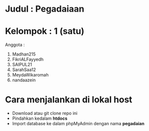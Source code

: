 # Judul : Pegadaiaan
# Kelompok : 1 (satu)

Anggota : 
1. Madhan215
2. FikriALFayyedh
3. SAIPUL21
4. SarahSaa12
5. MeydaWikaromah
6. nandaazein

# Cara menjalankan di lokal host

- Download atau git clone repo ini
- Pindahkan kedalam **htdocs**
- Import database ke dalam phpMyAdmin dengan nama **pegadaian**

